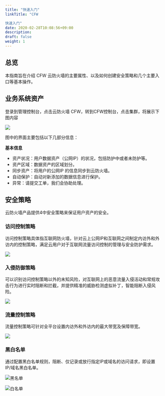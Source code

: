 ```yaml
---
title: "快速入门"
linkTitle: "CFW 

快速入门"
date: 2020-02-28T10:08:56+09:00
description:
draft: false
weight: 1
---
```




## 总览

本指南旨在介绍 CFW 云防火墙的主要属性、以及如何创建安全策略和几个主要入口等基本操作。

## 业务系统资产

登录到管理控制台，点击云防火墙 CFW，转到CFW控制台，点击集群，将展示下图内容

![](../_images/cfw_enter.png)

图中的界面主要包括以下几部分信息：

**基本信息**

* 资产状况：用户数据资产（公网IP）的状况，包括防护中或者未防护等。
* 资产区域：数据资产的区域划分。
* 同步资产：将用户的公网IP 的信息同步到云防火墙。
* 自动保护：自动对新添加的数据信息进行保护。
* 异常：请提交工单，我们会协助处理。

## 安全策略

云防火墙产品提供4中安全策略来保证用户资产的安全。

### 访问控制策略

访问控制策略具体指互联网防火墙，针对云上公网IP和互联网之间制定内访外和外访内的控制策略，满足云用户对于互联网流量访问控制的管理与安全防护需求。

![](../_images/firewall.png)

### 入侵防御策略

可以识别访问控制策略以外的未知风险，对互联网上的恶意流量入侵活动和常规攻击行为进行实时阻断和拦截，并提供精准的威胁检测虚拟补丁，智能阻断入侵风险。

![](../_images/ips.png)

### 流量控制策略

流量控制策略可针对全平台设置内访外和外访内的最大带宽及保障带宽。

![](../_images/data_control.png)

### 黑白名单

通过配置黑白名单规则，阻断、仅记录或放行指定IP或域名的访问请求，即设置IP/域名黑白名单。

![黑名单](../_images/blacklist.png)

![白名单](../_images/whitelist.png)


